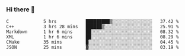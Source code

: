### Hi there 👋

<!--
**WShiBin/WShiBin** is a ✨ _special_ ✨ repository because its `README.md` (this file) appears on your GitHub profile.

Here are some ideas to get you started:

- 🔭 I’m currently working on ...
- 🌱 I’m currently learning ...
- 👯 I’m looking to collaborate on ...
- 🤔 I’m looking for help with ...
- 💬 Ask me about ...
- 📫 How to reach me: ...
- 😄 Pronouns: ...
- ⚡ Fun fact: ...
-->

<!--START_SECTION:waka-->

```text
C             5 hrs           █████████▒░░░░░░░░░░░░░░░   37.42 %
C++           3 hrs 28 mins   ██████▒░░░░░░░░░░░░░░░░░░   25.91 %
Markdown      1 hr 6 mins     ██░░░░░░░░░░░░░░░░░░░░░░░   08.32 %
XML           1 hr 6 mins     ██░░░░░░░░░░░░░░░░░░░░░░░   08.29 %
CMake         35 mins         █░░░░░░░░░░░░░░░░░░░░░░░░   04.45 %
JSON          25 mins         ▓░░░░░░░░░░░░░░░░░░░░░░░░   03.19 %
```

<!--END_SECTION:waka-->

